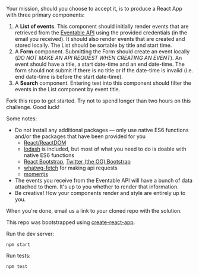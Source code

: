 
Your mission, should you choose to accept it, is to produce a React App with three primary components:

1. A **List of events**. This component should initially render events that are retrieved from the [Eventable API](http://docs.eventable.apiary.io) using the provided credentials (in the email you received). It should also render events that are created and stored locally. The List should be sortable by title and start time.
2. A **Form** component. Submitting the Form should create an event locally (*DO NOT MAKE AN API REQUEST WHEN CREATING AN EVENT*). An event should have a title, a start date-time and an end date-time. The form should not submit if there is no title or if the date-time is invalid (i.e. end date-time is before the start date-time).
3. A **Search** component. Entering text into this component should filter the events in the List component by event title.

Fork this repo to get started. Try not to spend longer than two hours on this challenge. Good luck!

Some notes:
- Do not install any additional packages — only use native ES6 functions and/or the packages that have been provided for you
    * [React/ReactDOM](https://github.com/facebook/react)
    * [lodash](https://github.com/lodash/lodash) is included, but most of what you need to do is doable with native ES6 functions
    * [React Bootstrap](https://github.com/react-bootstrap/react-bootstrap), [Twitter (the OG) Bootstrap](https://github.com/twbs/bootstrap)
    * [whatwg-fetch](https://github.com/github/fetch) for making api requests 
    * [momentjs](http://momentjs.com/docs/)
- The events you receive from the Eventable API will have a bunch of data attached to them. It's up to you whether to render that information.
- Be creative! How your components render and style are entirely up to you. 

When you're done, email us a link to your cloned repo with the solution.

This repo was bootstrapped using [create-react-app](https://github.com/facebookincubator/create-react-app).

Run the dev server:
```
npm start
```

Run tests:
```
npm test
```
